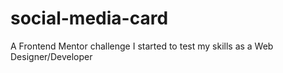 # social-media-card
A Frontend Mentor challenge I started to test my skills as a Web Designer/Developer
